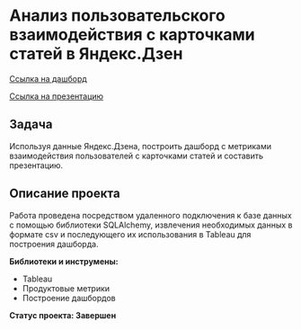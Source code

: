 # Анализ пользовательского взаимодействия с карточками статей в Яндекс.Дзен

[Ссылка на дашборд](https://public.tableau.com/app/profile/nikita.zaharov/viz/nv_zaharov_yandex_dzen/Dashboard2)

[Ссылка на презентацию](https://disk.yandex.ru/i/nytqRcLY1tIAkA)

## Задача
Используя данные Яндекс.Дзена, построить дашборд с метриками взаимодействия пользователей с карточками статей и составить презентацию.

## Описание проекта
Работа проведена посредством удаленного подключения к базе данных с помощью библиотеки SQLAlchemy, извлечения необходимых данных в формате csv и последующего их использования в Tableau для построения дашборда.

**Библиотеки и инструмены:**
- Tableau
- Продуктовые метрики
- Построение дашбордов

**Статус проекта: Завершен**
